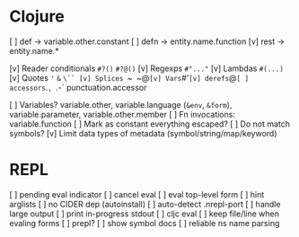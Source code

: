 # Clojure

[ ] def -> variable.other.constant
[ ] defn -> entity.name.function
[v] rest -> entity.name.*

[v] Reader conditionals `#?()` `#?@()`
[v] Regexps `#"..."`
[v] Lambdas `#(...)`
[v] Quotes `'` `&` `\``
[v] Splices `~` `~@`
[v] Vars `#'`
[v] derefs `@`
[ ] accessors `.`, `.-` punctuation.accessor

[ ] Variables? variable.other, variable.language (`&env`, `&form`), variable.parameter, variable.other.member
[ ] Fn invocations: variable.function
[ ] Mark as constant everything escaped?
[ ] Do not match symbols?
[v] Limit data types of metadata (symbol/string/map/keyword)

# REPL

[ ] pending eval indicator
[ ] cancel eval
[ ] eval top-level form
[ ] hint arglists
[ ] no CIDER dep (autoinstall)
[ ] auto-detect .nrepl-port
[ ] handle large output
[ ] print in-progress stdout
[ ] cljc eval
[ ] keep file/line when evaling forms
[ ] prepl?
[ ] show symbol docs
[ ] reliable ns name parsing